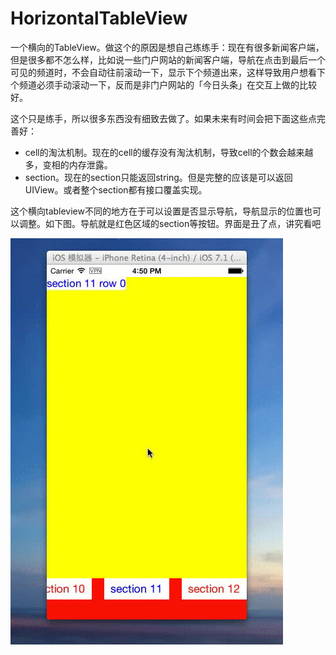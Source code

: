 HorizontalTableView
===================

一个横向的TableView。做这个的原因是想自己练练手：现在有很多新闻客户端，但是很多都不怎么样，比如说一些门户网站的新闻客户端，导航在点击到最后一个可见的频道时，不会自动往前滚动一下，显示下个频道出来，这样导致用户想看下个频道必须手动滚动一下，反而是非门户网站的「今日头条」在交互上做的比较好。

这个只是练手，所以很多东西没有细致去做了。如果未来有时间会把下面这些点完善好：

- cell的淘汰机制。现在的cell的缓存没有淘汰机制，导致cell的个数会越来越多，变相的内存泄露。
- section。现在的section只能返回string。但是完整的应该是可以返回UIView。或者整个section都有接口覆盖实现。


这个横向tableview不同的地方在于可以设置是否显示导航，导航显示的位置也可以调整。如下图。导航就是红色区域的section等按钮。界面是丑了点，讲究看吧

![Demo演示](https://raw.githubusercontent.com/chundong/HorizontalTableView/master/demo.gif)